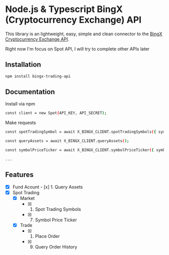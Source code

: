 # Node.js & Typescript BingX (Cryptocurrency Exchange) API

This library is an lightweight, easy, simple and clean connector to the [BingX Cryptocurrency Exchange API](https://bingx-api.github.io/docs/#/en-us/spot/changelog).

Right now I'm focus on Spot API, I will try to complete other APIs later
## Installation

```bash
npm install bingx-trading-api
```

## Documentation

Install via npm
```bash
const client = new Spot(API_KEY, API_SECRET);
```

Make requests
```bash
const spotTradingSymbol = await X_BINGX_CLIENT.spotTradingSymbols({ symbol });

const queryAssets = await X_BINGX_CLIENT.queryAssets();

const symbolPriceTicker = await X_BINGX_CLIENT.symbolPriceTicker({ symbol });

...
```



## Features

- [x]    Fund Acount
    - [x]   1.  Query Assets
- [x]   Spot Trading
    - [x]  Market
        - [x]   1. Spot Trading Symbols
        - [x]   7. Symbol Price Ticker
    - [x]  Trade
        - [x]   1. Place Order
        - [x]   9. Query Order History


